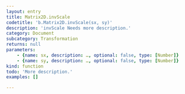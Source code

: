 ```yaml
---
layout: entry
title: Matrix2D.invScale
codetitle: 'b.Matrix2D.invScale(sx, sy)'
description: 'invScale Needs more description.'
category: Document
subcategory: Transformation
returns: null
parameters:
    - {name: sx, description: …, optional: false, type: [Number]}
    - {name: sy, description: …, optional: false, type: [Number]}
kind: function
todo: 'More description.'
examples: []

---
```

